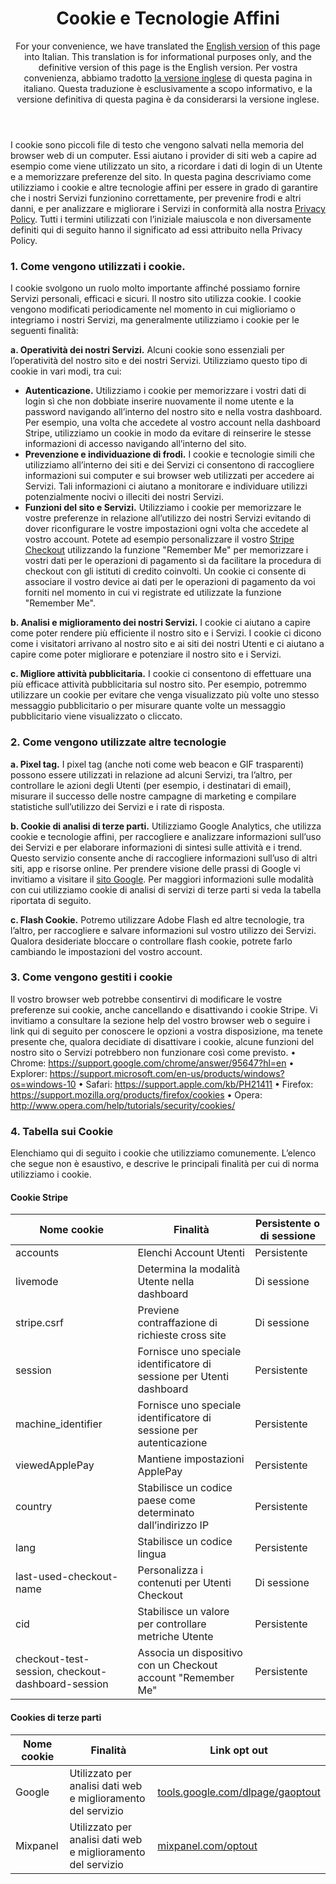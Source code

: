 <header id="translation">
<h1>Cookie e Tecnologie Affini</h1>

For your convenience, we have translated the [English version](#cagmt) of this page into Italian. This translation is for informational purposes only, and the definitive version of this page is the English version. Per vostra convenienza, abbiamo tradotto [la versione inglese](#cagmt) di questa pagina in italiano. Questa traduzione è esclusivamente a scopo informativo, e la versione definitiva di questa pagina è da considerarsi la versione inglese.
</header>

<section>

I cookie sono piccoli file di testo che vengono salvati nella memoria del browser web di un computer. Essi aiutano i provider di siti web a capire ad esempio come viene utilizzato un sito, a ricordare i dati di login di un Utente e a memorizzare preferenze del sito. In questa pagina descriviamo come utilizziamo i cookie e altre tecnologie affini per essere in grado di garantire che i nostri Servizi funzionino correttamente, per prevenire frodi e altri danni, e per analizzare e migliorare i Servizi in conformità alla nostra [Privacy Policy](https://stripe.com/privacy). Tutti i termini utilizzati con l’iniziale maiuscola e non diversamente definiti qui di seguito hanno il significato ad essi attribuito nella Privacy Policy.

### 1. Come vengono utilizzati i cookie. 

I cookie svolgono un ruolo molto importante affinché possiamo fornire Servizi personali, efficaci e sicuri. Il nostro sito utilizza cookie. I cookie vengono modificati periodicamente nel momento in cui miglioriamo o integriamo i nostri Servizi, ma generalmente utilizziamo i cookie per le seguenti finalità:

**a. Operatività dei nostri Servizi.** Alcuni cookie sono essenziali per l’operatività del nostro sito e dei nostri Servizi. Utilizziamo questo tipo di cookie in vari modi, tra cui:

* **Autenticazione.** Utilizziamo i cookie per memorizzare i vostri dati di login sì che non dobbiate inserire nuovamente il nome utente e la password navigando all’interno del nostro sito e nella vostra dashboard. Per esempio, una volta che accedete al vostro account nella dashboard Stripe, utilizziamo un cookie in modo da evitare di reinserire le stesse informazioni di accesso navigando all’interno del sito.  
* **Prevenzione e individuazione di frodi.** I cookie e tecnologie simili che utilizziamo all’interno dei siti e dei Servizi ci consentono di raccogliere informazioni sui computer e sui browser web utilizzati per accedere ai Servizi. Tali informazioni ci aiutano a monitorare e individuare utilizzi potenzialmente nocivi o illeciti dei nostri Servizi. 
* **Funzioni del sito e Servizi.** Utilizziamo i cookie per memorizzare le vostre preferenze in relazione all’utilizzo dei nostri Servizi evitando di dover riconfigurare le vostre impostazioni ogni volta che accedete al vostro account. Potete ad esempio personalizzare il vostro [Stripe Checkout](https://stripe.com/checkout) utilizzando la funzione "Remember Me" per memorizzare i vostri dati per le operazioni di pagamento sì da facilitare la procedura di checkout con gli istituti di credito coinvolti. Un cookie ci consente di associare il vostro device ai dati per le operazioni di pagamento da voi forniti nel momento in cui vi registrate ed utilizzate la funzione "Remember Me".  

**b. Analisi e miglioramento dei nostri Servizi.** I cookie ci aiutano a capire come poter rendere più efficiente il nostro sito e i Servizi. I cookie ci dicono come i visitatori arrivano al nostro sito e ai siti dei nostri Utenti e ci aiutano a capire come poter migliorare e potenziare il nostro sito e i Servizi. 

**c. Migliore attività pubblicitaria.** I cookie ci consentono di effettuare una più efficace attività pubblicitaria sul nostro sito. Per esempio, potremmo utilizzare un cookie per evitare che venga visualizzato più volte uno stesso messaggio pubblicitario o per misurare quante volte un messaggio pubblicitario viene visualizzato o cliccato.

### 2. Come vengono utilizzate altre tecnologie

**a. Pixel tag.**  I pixel tag (anche noti come web beacon e GIF trasparenti) possono essere utilizzati in relazione ad alcuni Servizi, tra l’altro, per controllare le azioni degli Utenti (per esempio, i destinatari di email), misurare il successo delle nostre campagne di marketing e compilare statistiche sull’utilizzo dei Servizi e i rate di risposta. 

**b.  Cookie di analisi di terze parti.** Utilizziamo Google Analytics, che utilizza cookie e tecnologie affini, per raccogliere e analizzare informazioni sull’uso dei Servizi e per elaborare informazioni di sintesi sulle attività e i trend.  Questo servizio consente anche di raccogliere informazioni sull’uso di altri siti, app e risorse online.  Per prendere visione delle prassi di Google vi invitiamo a visitare il [sito Google](https://www.google.com/policies/privacy/partners/). Per maggiori informazioni sulle modalità con cui utilizziamo cookie di analisi di servizi di terze parti si veda la tabella riportata di seguito. 

**c. Flash Cookie.**  Potremo utilizzare Adobe Flash ed altre tecnologie, tra l’altro, per raccogliere e salvare informazioni sul vostro utilizzo dei Servizi.  Qualora desideriate bloccare o controllare flash cookie, potrete farlo cambiando le impostazioni del vostro account.

### 3. Come vengono gestiti i cookie 

Il vostro browser web potrebbe consentirvi di modificare le vostre preferenze sui cookie, anche cancellando e disattivando i cookie Stripe. Vi invitiamo a consultare la sezione help del vostro browser web o seguire i link qui di seguito per conoscere le opzioni a vostra disposizione, ma tenete presente che, qualora decidiate di disattivare i cookie, alcune funzioni del nostro sito o Servizi potrebbero non funzionare così come previsto. 
•	Chrome: https://support.google.com/chrome/answer/95647?hl=en
•	Explorer: https://support.microsoft.com/en-us/products/windows?os=windows-10
•	Safari: https://support.apple.com/kb/PH21411
•	Firefox: https://support.mozilla.org/products/firefox/cookies
•	Opera: http://www.opera.com/help/tutorials/security/cookies/



### 4. Tabella sui Cookie

Elenchiamo qui di seguito i cookie che utilizziamo comunemente. L’elenco che segue non è esaustivo, e descrive le principali finalità per cui di norma utilizziamo i cookie. 

#### Cookie Stripe

<table class="alternate">
  <thead>
  <tr>
    <th>Nome cookie</th>
    <th>Finalità</th> 
    <th>Persistente o di sessione</th>
  </tr>
  </thead>
  <tbody>    
  <tr>
    <td>accounts</td>
    <td>Elenchi Account Utenti</td> 
    <td>Persistente</td>
  </tr>
  <tr>
    <td>livemode</td>
    <td>Determina la modalità Utente nella dashboard</td>
    <td>Di sessione</td>
  </tr>
  <tr>
    <td>stripe.csrf</td>
    <td>Previene contraffazione di richieste cross site</td>
    <td>Di sessione</td>
  </tr>
  <tr>
    <td>session</td>
    <td>Fornisce uno speciale identificatore di sessione per Utenti dashboard</td>
    <td>Persistente</td>
  </tr>
  <tr>
    <td>machine_identifier</td>
    <td>Fornisce uno speciale identificatore di sessione per autenticazione</td>
    <td>Persistente</td>
  </tr>
  <tr>
    <td>viewedApplePay</td>
    <td>Mantiene impostazioni ApplePay</td>
    <td>Persistente</td>
  </tr>
  <tr>
    <td>country</td>
    <td>Stabilisce un codice paese come determinato dall’indirizzo IP</td>
    <td>Persistente</td>
  </tr>
  <tr>
    <td>lang</td>
    <td>Stabilisce un codice lingua</td>
    <td>Persistente</td>
  </tr>
  <tr>
    <td>last-used-checkout-name</td>
    <td>Personalizza i contenuti per Utenti Checkout</td>
    <td>Di sessione</td>
  </tr>
  <tr>
    <td>cid</td>
    <td>Stabilisce un valore per controllare metriche Utente</td>
    <td>Persistente</td>
  </tr>
  <tr>
    <td>checkout-test-session, checkout-dashboard-session</td>
    <td>Associa un dispositivo con un Checkout account "Remember Me"</td>
    <td>Persistente</td>
  </tr>
  </tbody>
</table>

#### Cookies di terze parti

<table class="alternate">
<thead>
<tr>
  <th>Nome cookie</th>
  <th>Finalità</th>
  <th>Link opt out </th>
</tr>
</thead>
<tbody>  
<tr>
  <td>Google</td>
  <td>Utilizzato per analisi dati web e miglioramento del servizio</td>
  <td><a href="http://tools.google.com/dlpage/gaoptout">tools.google.com/dlpage/gaoptout</a></td>
</tr>
<tr>
  <td>Mixpanel</td>
  <td>Utilizzato per analisi dati web e miglioramento del servizio</td>
  <td><a href="http://mixpanel.com/optout">mixpanel.com/optout</a></td>
</tr>
</tbody>
</table>

</section
